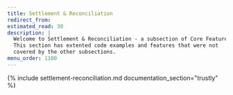 ```yaml
---
title: Settlement & Reconciliation
redirect_from:
estimated_read: 30
description: |
  Welcome to Settlement & Reconciliation - a subsection of Core Features.
  This section has extented code examples and features that were not
  covered by the other subsections.
menu_order: 1100
---
```


{% include settlement-reconciliation.md documentation_section="trustly" %}